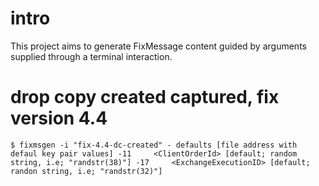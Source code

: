 # intro

This project aims to generate FixMessage content guided by arguments supplied through a terminal interaction.

# drop copy created captured, fix version 4.4
`
$ fixmsgen -i "fix-4.4-dc-created"
    - defaults [file address with defaul key pair values]
    -11     <ClientOrderId> [default; random string, i.e; "randstr(38)"]
    -17     <ExchangeExecutionID> [default; randon string, i.e; "randstr(32)"]
`
